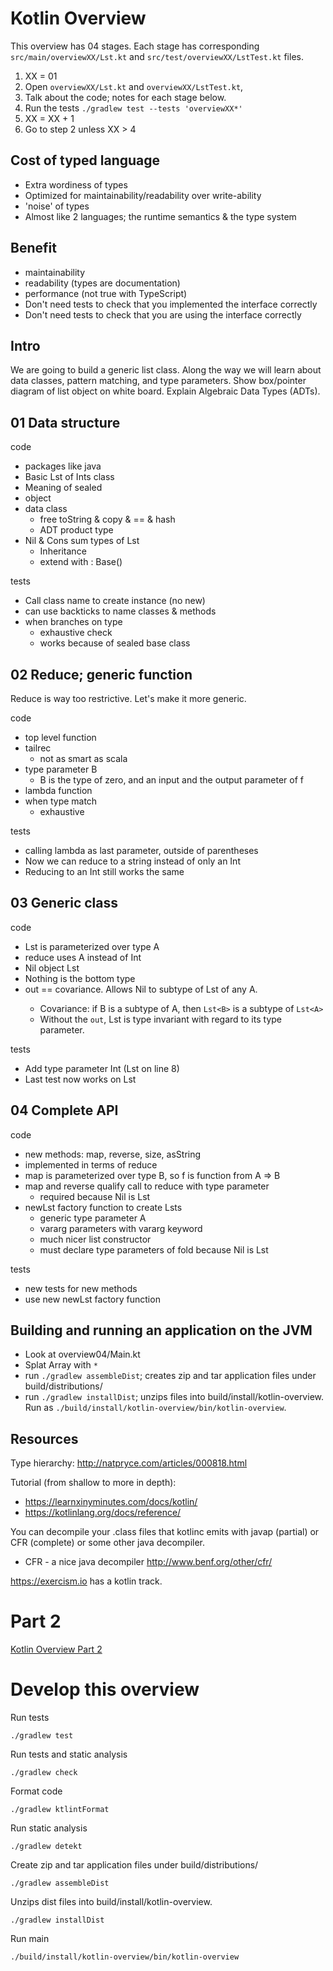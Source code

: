 Kotlin Overview
===============

This overview has 04 stages.
Each stage has corresponding `src/main/overviewXX/Lst.kt`
and `src/test/overviewXX/LstTest.kt` files.

1. XX = 01
2. Open `overviewXX/Lst.kt` and `overviewXX/LstTest.kt`,
3. Talk about the code; notes for each stage below.
4. Run the tests `./gradlew test --tests 'overviewXX*'`
5. XX = XX + 1
6. Go to step 2 unless XX > 4


Cost of typed language
----------------------
- Extra wordiness of types
- Optimized for maintainability/readability over write-ability
- 'noise' of types
- Almost like 2 languages; the runtime semantics & the type system


Benefit
-------
- maintainability
- readability (types are documentation)
- performance (not true with TypeScript)
- Don't need tests to check that you implemented the interface correctly
- Don't need tests to check that you are using the interface correctly


Intro
-----
We are going to build a generic list class.
Along the way we will learn about data classes, pattern matching,
and type parameters.
Show box/pointer diagram of list object on white board.
Explain Algebraic Data Types (ADTs).


01 Data structure
-----------------
code
- packages like java
- Basic Lst of Ints class
- Meaning of sealed
- object
- data class
    - free toString & copy & == & hash
    - ADT product type
- Nil & Cons sum types of Lst
    - Inheritance
    - extend with : Base()

tests
- Call class name to create instance (no new)
- can use backticks to name classes & methods
- when branches on type
    - exhaustive check
    - works because of sealed base class


02 Reduce; generic function
---------------------------
Reduce is way too restrictive.  Let's make it more generic.

code
- top level function
- tailrec
    - not as smart as scala
- type parameter B
    - B is the type of zero, and an input and the output parameter of f
- lambda function
- when type match
    - exhaustive

tests
- calling lambda as last parameter, outside of parentheses
- Now we can reduce to a string instead of only an Int
- Reducing to an Int still works the same


03 Generic class
----------------
code
- Lst is parameterized over type A
- reduce uses A instead of Int
- Nil object Lst<Nothing>
- Nothing is the bottom type
- out == covariance.  Allows Nil to subtype of Lst<A> of any A.
    - Covariance: if B is a subtype of A, then `Lst<B>` is a subtype of `Lst<A>`
    - Without the `out`, Lst is type invariant with regard to its type parameter.

tests
- Add type parameter Int (Lst<Int> on line 8)
- Last test now works on Lst<Char>


04 Complete API
---------------
code
- new methods: map, reverse, size, asString
- implemented in terms of reduce
- map is parameterized over type B, so f is function from A => B
- map and reverse qualify call to reduce with type parameter
    - required because Nil is Lst<Nothing>
- newLst factory function to create Lsts
    - generic type parameter A
    - vararg parameters with vararg keyword
    - much nicer list constructor
    - must declare type parameters of fold because Nil is Lst<Nothing>

tests
- new tests for new methods
- use new newLst factory function


Building and running an application on the JVM
----------------------------------------------

- Look at overview04/Main.kt
- Splat Array with `*`
- run `./gradlew assembleDist`;
  creates zip and tar application files under build/distributions/
- run `./gradlew installDist`;
  unzips files into build/install/kotlin-overview.
  Run as `./build/install/kotlin-overview/bin/kotlin-overview`.


Resources
---------

Type hierarchy:
<http://natpryce.com/articles/000818.html>

Tutorial (from shallow to more in depth):
- <https://learnxinyminutes.com/docs/kotlin/>
- <https://kotlinlang.org/docs/reference/>

You can decompile your .class files that kotlinc emits with javap (partial)
or CFR (complete) or some other java decompiler.

- CFR - a nice java decompiler <http://www.benf.org/other/cfr/> 

<https://exercism.io> has a kotlin track.


Part 2
======

[Kotlin Overview Part 2](https://github.com/lj-ditrapani/kotlin-overview)


Develop this overview
=====================

Run tests

    ./gradlew test

Run tests and static analysis

    ./gradlew check

Format code

    ./gradlew ktlintFormat

Run static analysis

    ./gradlew detekt

Create zip and tar application files under build/distributions/

    ./gradlew assembleDist

Unzips dist files into build/install/kotlin-overview.

    ./gradlew installDist

Run main

    ./build/install/kotlin-overview/bin/kotlin-overview
